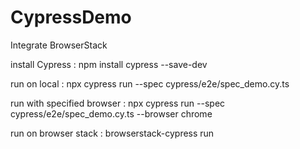 # CypressDemo
Integrate BrowserStack

install Cypress : npm install cypress --save-dev

run on local : npx cypress run --spec cypress/e2e/spec_demo.cy.ts

run with specified browser  : npx cypress run --spec cypress/e2e/spec_demo.cy.ts --browser chrome

run on browser stack : browserstack-cypress run
